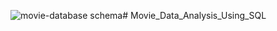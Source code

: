 ![movie-database schema](https://github.com/jagtapdinesh17/Movie_Data_Analysis_Using_SQL/assets/119662841/aa9433f8-5ed6-4b0a-af0b-822533a2f756)# Movie_Data_Analysis_Using_SQL

